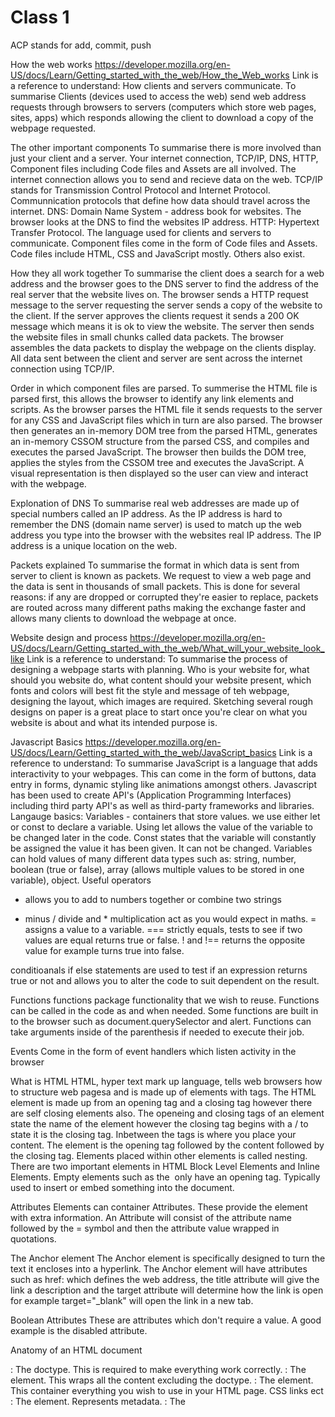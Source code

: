 # Class 1

ACP stands for add, commit, push

How the web works
https://developer.mozilla.org/en-US/docs/Learn/Getting_started_with_the_web/How_the_Web_works
Link is a reference to understand:
How clients and servers communicate.
To summarise Clients (devices used to access the web) send web address requests through browsers to servers (computers which store web pages, sites, apps) which responds allowing the client to download a copy of the webpage requested.

The other important components
To summarise there is more involved than just your client and a server.
Your internet connection, TCP/IP, DNS, HTTP, Component files including Code files and Assets are all involved.
The internet connection allows you to send and recieve data on the web.
TCP/IP stands for Transmission Control Protocol and Internet Protocol. Communnication protocols that define how data should travel across the internet.
DNS: Domain Name System - address book for websites. The browser looks at the DNS to find the websites IP address.
HTTP: Hypertext Transfer Protocol. The language used for clients and servers to communicate.
Component files come in the form of Code files and Assets. Code files include HTML, CSS and JavaScript mostly. Others also exist.

How they all work together
To summarise the client does a search for a web address and the browser goes to the DNS server to find the address of the real server that the website lives on. The browser sends a HTTP request message to the server requesting the server sends a copy of the website to the client. If the server approves the clients request it sends a 200 OK message which means it is ok to view the website. The server then sends the website files in small chunks called data packets. The browser assembles the data packets to display the webpage on the clients display. All data sent between the client and server are sent across the internet connection using TCP/IP.

Order in which component files are parsed.
To summerise the HTML file is parsed first, this allows the browser to identify any link elements and scripts. As the browser parses the HTML file it sends requests to the server for any CSS and JavaScript files which in turn are also parsed. The browser then generates an in-memory DOM tree from the parsed HTML, generates an in-memory CSSOM structure from the parsed CSS, and compiles and executes the parsed JavaScript. The browser then builds the DOM tree, applies the styles from the CSSOM tree and executes the JavaScript. A visual representation is then displayed so the user can view and interact with the webpage.

Explonation of DNS
To summarise real web addresses are made up of special numbers called an IP address. As the IP address is hard to remember the DNS (domain name server) is used to match up the web address you type into the browser with the websites real IP address. The IP address is a unique location on the web.

Packets explained
To summarise the format in which data is sent from server to client is known as packets. We request to view a web page and the data is sent in thousands of small packets. This is done for several reasons: if any are dropped or corrupted they're easier to replace, packets are routed across many different paths making the exchange faster and allows many clients to download the webpage at once.

Website design and process
https://developer.mozilla.org/en-US/docs/Learn/Getting_started_with_the_web/What_will_your_website_look_like
Link is a reference to understand:
To summarise the process of designing a webpage starts with planning. Who is your website for, what should you website do, what content should your website present, which fonts and colors will best fit the style and message of teh webpage, designing the layout, which images are required. Sketching several rough designs on paper is a great place to start once you're clear on what you website is about and what its intended purpose is.

Javascript Basics
https://developer.mozilla.org/en-US/docs/Learn/Getting_started_with_the_web/JavaScript_basics
Link is a reference to understand:
To summarise JavaScript is a language that adds interactivity to your webpages. This can come in the form of buttons, data entry in forms, dynamic styling like animations amongst others.
Javascript has been used to create API's (Application Programming Interfaces) including third party API's as well as third-party frameworks and libraries.
Langauge basics:
Variables - containers that store values. we use either let or const to declare a variable. Using let allows the value of the variable to be changed later in the code. Const states that the variable will constantly be assigned the value it has been given. It can not be changed.
Variables can hold values of many different data types such as: string, number, boolean (true or false), array (allows multiple values to be stored in one variable), object.
Useful operators

- allows you to add to numbers together or combine two strings

* minus / divide and \* multiplication act as you would expect in maths.
  = assigns a value to a variable.
  === strictly equals, tests to see if two values are equal returns true or false.
  ! and !== returns the opposite value for example turns true into false.

conditioanals
if else statements are used to test if an expression returns true or not and allows you to alter the code to suit dependent on the result.

Functions
functions package functionality that we wish to reuse. Functions can be called in the code as and when needed.
Some functions are built in to the browser such as document.querySelector and alert.
Functions can take arguments inside of the parenthesis if needed to execute their job.

Events
Come in the form of event handlers which listen activity in the browser

What is HTML
HTML, hyper text mark up language, tells web browsers how to structure web pagesa and is made up of elements with tags.
The HTML element is made up from an opening tag and a closing tag however there are self closing elements also. The openeing and closing tags of an element state the name of the element however the closing tag begins with a / to state it is the closing tag. Inbetween the tags is where you place your content.
The element is the opening tag followed by the content followed by the closing tag.
Elements placed within other elements is called nesting.
There are two important elements in HTML Block Level Elements and Inline Elements.
Empty elements such as the <img> only have an opening tag. Typically used to insert or embed something into the document.

Attributes
Elements can container Attributes. These provide the element with extra information.
An Attribute will consist of the attribute name followed by the = symbol and then the attribute value wrapped in quotations.

The Anchor element
The Anchor element is specifically designed to turn the text it encloses into a hyperlink.
The Anchor element will have attributes such as href: which defines the web address, the title attribute will give the link a description and the target attribute will determine how the link is open for example target="\_blank" will open the link in a new tab.

Boolean Attributes
These are attributes which don't require a value. A good example is the disabled attribute.

Anatomy of an HTML document

<!DOCTYPE html>: The doctype. This is required to make everything work correctly.
<html></html>: The <html> element. This wraps all the content excluding the doctype.
<head></head>: The <head> element. This container everything you wish to use in your HTML page. CSS links ect
<meta charset="utf-8">: The <meta> element. Represents metadata.
<title></title>: The <title> element. This sets the title for the page and is displayed in browser tab.<body></body>: The <body> element.  This contains all the content which will be displayed.

Whitespace can be used for readabilty but is reduced to one space by HTML parser

Special Characters
In HTML certain characters are considered special characters. These are part of the HTML syntax. To include these you would need to use a character referrence.

HTML comments
To write an HTML comment, wrap it in the special markers <!-- and -->.

Document and website structure
Typically web pages will include specific block level elements for its structure.
These include:
header - Usually placed at the top and contains some sort of logo or heading.
Navigation bar - This links to the main pages of a web site. usually represented by menu buttons, links, or tabs.
The header and the navigation bar are usually consitent throughout every page on a website. Many include the navigation bar inside the header and some argue it is best o keep them seperate for accessibilty / screen reader.
main content - This is the area of the web page that contains the unique content of the page. The content will change on every page of the website.
Sidebar - Some peripheral info, links, quotes, ads, etc.
footer - Placed at the bottom of the page. Contains fine print, copyright notices, or contact info. The footer is also sometimes used for SEO purposes, by providing links for quick access to popular content.

HTML for structuring content

header: <header>.
navigation bar: <nav>.
main content: <main>, with various content subsections represented by <article>, <section>, and <div> elements.
sidebar: <aside>; often placed inside <main>.
footer: <footer>.

<main> is for content unique to this page. Use <main> only once per page, and put it directly inside <body>. Ideally this shouldn't be nested within other elements.
<article> encloses a block of related content that makes sense on its own without the rest of the page (e.g., a single blog post).
<section> is similar to <article>, but it is more for grouping together a single part of the page that constitutes one single piece of functionality (e.g., a mini map, or a set of article headlines and summaries), or a theme. It's considered best practice to begin each section with a heading; also note that you can break <article>s up into different <section>s, or <section>s up into different <article>s, depending on the context.
<aside> contains content that is not directly related to the main content but can provide additional information indirectly related to it (glossary entries, author biography, related links, etc.).
<header> represents a group of introductory content. If it is a child of <body> it defines the global header of a webpage, but if it's a child of an <article> or <section> it defines a specific header for that section (try not to confuse this with titles and headings).
<nav> contains the main navigation functionality for the page. Secondary links, etc., would not go in the navigation.
<footer> represents a group of end content for a page.

Non-semantic wrappers
div and span - make sure you add a class attribute.
span is for inline, div is a block level

Planning a simple website
Information architecture refers to the pages required and how they are arranged.
list the elements which will be common to every page.
Draw rough sketch of the structure.
brainstorm all the content you'll want for your website.
Sort content into groups for which parts will live togehter on different pages.
Sketch rough site map

---

1. Compose a short poem describing how HTTP sends data between computers.

HTTP a message from me, you'll hopefully recieve, your client I'll be.
My browser delivers, the DNS quivers, address search magic, finds what I need.
A copy will do, thats fine by me, a 200 Ok message will show you agree.
my internet connection, TCP and IP, working together will get you to me.
The data packets fly, like rockets in the sky, exploding on my screen, a vision is seen.
The end.

2. Describe how HTML, CSS, and JS files are “parsed” in the browser.
   HTMl files are parsed first allowing to browser to find any links and or scripts. Requests are then sent to the server for the CSS and JS which is then parsed The browser then generates an in-memory DOM tree from the parsed HTML, generates an in-memory CSSOM structure from the parsed CSS, and compiles and executes the parsed JavaScript. The browser then builds the DOM tree, applies the styles from the CSSOM tree and executes the JavaScript. A visual representation is then displayed so the user can view and interact with the webpage.

3)How can you find images to add to a Website?
From what I read you can download them from google. I would use stock libraries some are free but you must credit the creator. You can pay for things such as adobe stock. You should keep the images in a images folder. I personally run through a process - first finding a large image file in terms of pixel width and height, keeping in mind if I want a protrait or landscape image, I then use photoshop to create 1x 2x and 3x image sizes and use srcset to allow the browser to render the appropriate image based on viewport size and pixel density.

4)How do you create a String vs a Number in JavaScript?
a string is wrapped in " or ' where as a number is just typed without being wrapped.
Example: let myAge = "thirty nine" vs let myAge = 39

5)What is a Variable and why are they important in JavaScript?
A variable is a container to store a value. Varianbles are neccessary in JavaScript allowing us to be dynamic like personalize a greeting message or change an image displayed in an image gallery.

What is an HTML attribute?

Describe the Anatomy of an HTMl element.
HTML elements consist of an opening and closing tag. However there are some self closing / empty tags which do not require a closing tag. The element is the opening tag followed by the content followed by the closing tag.

What is the Difference between <article> and <section> element tags?
Generally a section is for grouping together a part of the page or article. An article could have several sections and a section could contain several articles. I would use a section to group things to a specific part of the page. This may be a group of articles. It is also possible that those articles may contain several sections.

What Elements does a “typical” website include?
header, nav, main, footer are the main elements also aside, section and article may be used.

How does metadata influence Search Engine Optimization?
Metadata is written in the search engines language helping them to better understand the topic of your webpages and content. It helps them display more relevant results to searches.

How is the <meta> HTML tag used when specifying metadata?
It is used inbetween the opening and closing tags of the head element on the HTML document with attributes name and content.

---

Read Class 02

HTML text fundamentals
HTML can be used to structure a page of text by adding headings and paragraphs, emphasizing words, creating lists, and more.
headings and paragraphs

<p> tags for paragraphs
There are six heading elements: <h1>, <h2>, <h3>, <h4>, <h5>, and <h6>. Note you should only have 1 h1 per page. As the heading number increases it importance is lessend. Aim to use no more than 3 per page and make sure the are used in a hierarchy. So if you have a section of articles make the section heading a h2 and the article headings a h3 and not the other way around.
Why do we need structure?
People will often scan a page quickly looking at the headings to find what is useful.
search engines indexing your page consider the heading contents as important keywords affecting your page ranking. Without headings pages will perform badly with SEO.
Screen reader help visually impaired, they are able to read headings to help the user find what they're looking for without reading the entire content.
We need the right elements wrapping the right content so CSS and JS can target them.

Why do we need semantics?
We need semantics so there is a clear understanding of what the elements function is. SEO and screen readers for example will be able to understand.
Elements such as span and div have no semantics. So if we need to manipulate somthing with out giving it any semantic meaning we can do so.

Lists
We have 3 types
ul - unordered
ol - oredered
Nesting lists

Emphasis
em element adss emphasis to words these are used by screen reader which will use a different tone.

Strong importance
strong element used again by sreen readers and the tone.

presentational elements
i, bold and underine have no semantics and therefore should not be used.
Always keep an accessibility mindset

###

Advanced text formatting

Description lists
The purpose of these lists is to mark up a set of items and their associated descriptions.
These use the dl element to define the description list. Inbetween the openeing and closing of the dl element we use the dt element meaning description term to wrap each term. We then use the dd element to wrap each description.
Note you can have a single term can have multiple descriptions.

Blockquotes
If a section of block level content (be it a paragraph, multiple paragraphs, a list, etc.) is quoted from somewhere else, you should wrap it inside a <blockquote> element to signify this, and include a URL pointing to the source of the quote inside a cite attribute.

Inline quotations
Inline quotations work in exactly the same way, except that they use the <q> element.

Citations
cite element

Abbreviations
abbr element used to wrap around content which is an abbreviation. Use the title attribute inside the opening tag to provide the full expansion of the term.

Marking up contact details
the address element is wrapped around contact details

Superscript and subscript
Use superscript and subscript when marking up items like dates, chemical formulae, and mathematical equations so they have the correct meaning. <sup> and <sub> elements are used. The sup element will lift the text and make it smaller like the TH of a date 25th for example. Wrap the th with sup element. The sub element will also make the text smaller / lighter but lower it like the number in a chemical fomula.

Representing computer code
<code>: For marking up generic pieces of computer code.

<pre>: For retaining whitespace (generally code blocks) — if you use indentation or excess whitespace inside your text, browsers will ignore it and you will not see it on your rendered page. If you wrap the text in <pre></pre> tags however, your whitespace will be rendered identically to how you see it in your text editor.

<var>: For specifically marking up variable names.
<kbd>: For marking up keyboard (and other types of) input entered into the computer.
<samp>: For marking up the output of a computer program.

Marking up times and dates
HTML also provides the <time> element for marking up times and dates in a machine-readable format.
example <time datetime="2016-01-20">20 January 2016</time>

Why is it important to use semantic elements in our HTML?
We need semantics so there is a clear understanding of what the elements function is. SEO and screen readers for example will be able to understand.

How many levels of headings are there in HTML?
6 - <h1><h2><h3><h4><h5><h6>

What are some uses for the <sup> and <sub> elements?
sup for writing dates wrapped around the th for example 25<sup>th</sup>
sub for writing a chemical formula H<sub>2</sub>O

When using the <abbr> element, what attribute must be added to provide the full expansion of the term?
title example <abbr title="Doctor">Dr</abbr>

###

Learn CSS

Link CSS - External, internal and inline

Selectors
A selector targets HTML to apply styles to content.

Specificity
The CSS language has rules to control which selector is stronger in the event of a conflict, cascade and specificity.

Properties and values
Properties indicate which stylistic feature you wish to modify. Each property is given a value indicating how to style the property.
when a property is paired with a value it is called a decleration block.
CSS declaration blocks are paired with selectors to produce CSS rulesets

Functions
Some values take the form of a function.
The calc() function
An example would be the calc() function, which can do simple math within CSS
example width: calc(90% - 30px);
A function consists of the function name, and parentheses to enclose the values for the function.

Transform functions
syntax
transform: matrix(1.0, 2.0, 3.0, 4.0, 5.0, 6.0);
transform: matrix3d(1, 0, 0, 0, 0, 1, 0, 0, 0, 0, 1, 0, 0, 0, 0, 1);
transform: perspective(17px);
transform: rotate(0.5turn);
transform: rotate3d(1, 2.0, 3.0, 10deg);
transform: rotateX(10deg);
transform: rotateY(10deg);
transform: rotateZ(10deg);
transform: translate(12px, 50%);
transform: translate3d(12px, 50%, 3em);
transform: translateX(2em);
transform: translateY(3in);
transform: translateZ(2px);
transform: scale(2, 0.5);
transform: scale3d(2.5, 1.2, 0.3);
transform: scaleX(2);
transform: scaleY(0.5);
transform: scaleZ(0.3);
transform: skew(30deg, 20deg);
transform: skewX(30deg);
transform: skewY(1.07rad);

Accessibility concerns
Scaling/zooming animations are problematic for accessibility, as they are a common trigger for certain types of migraine. If you need to include such animations on your website, you should provide a control to allow users to turn off animations, preferably site-wide.

Also, consider making use of the prefers-reduced-motion media feature — use it to write a media query that will turn off animations if the user has reduced animation specified in their system preferences.

@rules

One examlpe is @media used

Shorthands
properties like font, background, padding, border, and margin are called shorthand properties. This is because shorthand properties set several values in a single line.

Comments /_ this will be commented in css _/

###

What are ways we can apply CSS to our HTML?
External (recommended), internal and inline styling(should be avoided)

Why should we avoid using inline styles?
Because it's clearer to have all your css in one place and with an external stylesheet styles can be accessed from other pages.

Review the block of code below and answer the following questions:

What is representing the selector?
h2
Which components are the CSS declarations?
color: black;
padding: 5px;

Which components are considered properties?
color and padding

###

JavaScript

Javascript notes have already been written above.

\*Begin with a statement addressing why this topic matters as it relates to what you are studying in this module.

The basics of HTML, CSS and JS are at the core of Web / app / software development. They are the languages which work together allowing you to build content, communicate with others and allow other to communicate back over and for the internet.

What data type is a sequence of text enclosed in single quote marks?
A String

List 4 types of JavaScript operators.

- , / , \* , !

Describe a real world Problem you could solve with a Function.
We could use a function to create and return a random number.

Things I want to know more about
I want to know more about each language I know alot of this will come down to practice practice practive to embed my knowledge.

Class 03
Readings: HTML Lists, Control Flow with JS, and the CSS Box Model

When should you use an unordered list in your HTML document?
When the list items do not have or require a numerical order. There order does not matter.

How do you change the bullet style of unordered list items?
Using CSS I would use the selector for the unordered list (ul) and set the property of list-style with a value that I wanted.

When should you use an ordered list vs an unorder list in your HTML document?
You should use an ordered list if there is a numerical order to follow, if there is some impotance to the order in which they are read. If there is no importance and the list items can be placed in any order an unordered list should be used.

Describe two ways you can change the numbers on list items provided by an ordered list?
You could set an attribute like reversed on the <ol> html element.
You could set an attribute like type="i" on the <ol> html element.

Learn CSS the box model

Describe the CSS properties of margin and padding as characters in a story. What is their role in a story titled: “The Box Model”?

The Box model.
It was a lovely summers evening and two doorman named Margin and Padding had arrived at work as the security of their local boozer, The Box model Inn. During the night everything was fine until one of the customers had an epileptic fit in the seating area, margin and padding were called into action. Padding went inside and made sure all the other customers were pushed 5 meters away from the incident. Margin secured the outside of the box model inn making sure anyone wanting to come into the venue was pushed 5 meters to one side, allowing the paremedics through. Padding and margin were consided heros so the next day they celebrated with a game of ping pong making sure they uploaded their score onto the king pong app.

List and describe the four parts of an HTML elements box as referred to by the box model.
content box - This is where you content is display.
padding box - this sits around the outside of the content box as whitespace so to speak.
border box - this wraps the content and the padding
margin box - this is a box that wraps the border, padding and content. If given a value it can creat space around the outside.

Learn JS

Note that an array inside an array is called a multidimensional array.

Finding items in an array
This is fine if you know the index of an item, but what if you don't? You can find the index of a particular item using the indexOf() method. This takes an item as an argument and returns the index, or -1 if the item was not found in the array:

Adding items to an array
array.push() - will push whatever data you place inside the curly braces into the array as the last item.
array.unshift() - will push whatever data you place inside the curly braces into the array as the first item.
Removing items from an array
array.pop() - will remove the last item of the array.
array.shift() - will remove the first item of the array.
array.splice() - will remove the first item of the array.

for of loop
const birds = ['Parrot', 'Falcon', 'Owl']
for (const bird of birds){
console.log(bird)
}

.map() method
We give the map a function and it will create a new array containing the changed items.

.filter() method
create a function
function isLong(city) {
return city.length > 8;
}
create an array
const cities = ['London', 'Liverpool', 'Totnes', 'Edinburgh']
creat a variable that users filter and parse in the function
const longer = cities.filter(isLong);
return longer and it will return Liverpool and Edinburgh as they're greater than 8 as the function states.

Like map(), we give a function to the filter() method, and filter() calls this function for every item in the array, passing in the item. If the function returns true, then the item is added to a new array. Finally it returns the new array.
Converting between strings and arrays

Often you'll be presented with some raw data contained in a big long string, and you might want to separate the useful items out into a more useful form and then do things to them, like display them in a data table. To do this, we can use the split() method. In its simplest form, this takes a single parameter, the character you want to separate the string at, and returns the substrings between the separator as items in an array.

also learn more about .split and .join

JavaScript's expressions and operators, including assignment, comparison, arithmetic, bitwise, logical, string, ternary and more.

two types of expressions: those that have side effects (such as assigning values) and those that purely evaluate.
Example = the expression x = 7 assigns x with the value 7
example + the expression 3 + 4 uses the + operator to add 3 and 4 together and produces a value, 7.

###

What data types can you store inside of an Array?
strings, numbers, objects, and even other arrays.

Is the people array a valid JavaScript array? If so, how can I access the values stored? If not, why?
The people array is valid and is called a multidimensional array. you can access the values stored by chaining two sets of square brackets. in this example of the people array if we called people [2][3] then is would return the string librarian.

List five shorthand operators for assignment in javascript and describe what they do.
= assignment - This means the value to the left is equal to the value on the right. So x = f() means that X is = to f()
+= addition assignment - This means that the value to the left is equal to itself + the value on the right. So x += f() will be x = x + f()
-= subtraction assignment - This means that the value to the left is = to itslef minus the value on the right. So x -= f() will be x = x - f()
_= multiplication assignment. This means that the value to the left is = to itself x the value on the right. So x _= f() will be x = x \* f()
/= division assignmnet. This means that the value on the left is = to itself divided by the value on the right. So x /= f() will be x = x / f()

Read the code below and evaluate the last expression and explain what the result would be and why.
let a = 10;
let b = 'dog';
let c = false;

// evaluate this
(a + c) + b;

The result is 10dog. a is equal to 10 and c is equal to false, therefore c is equal to nothing or 0. So 10 plus 0 is equal to 10. Then b is equal to the string dog. So the expression is effectivly 10 + dog. The + operator is used for both numeric addition and string concatenation. When a number is added to a string the interpreter converts the number to a string and concatenates them therefore 10 and dog are concatenated to result in 10dog.

Describe a real world example of when a conditional statement should be used in a JavaScript program.
On our website we have a button which when clicked will display or hide some content dependent on the contents current state.
we create varaible let contentVisible = false.
We then add an event listen to the button listening for a click so we can run a function. The function will state if contentVisible === false then we will grab the content by its ID and change the style.display = "block" as well as changing the value of contentVisible to true. Then in the function we will state else if contentVisible === true we will do the same but make the style.display = "none" and set the value of contentVisble back to false.

Give an example of when a Loop is useful in JavaScript.
A loop is useful when we want to loop through an array to take action on each item in the array. For example we have three div containers: div class="appleShelf", div class="orangeShelf, div class="bannaShelf". We also have an array called fruit with 12 indexes. Each index is a string containing a fruit emoji, 6 indexs contain an apple emoji, 4 contain an orange emoji and 2 contain a banana emoji. If we want to place the correct fruit onto the correct shelf (into the correct div) we can loop through the fruit array - for (let i = 0; i < fruit.length; i++) then inside the loop we can create an if else conditional to test if the index is === equal to a specific fruit - if (fruit[i] === apple emoji). Then we can state that the appleShelf div has a text content which will concatenate an apple emoji everytime the condition is met - appleShelf.textContent += "apple emoji". we would then do else if conditionals for the other fruit emojis and shelfs to place the correct fruit on the correct shelf.

let fruit = [
"🍎",
"🍊",
"🍌",
"🍎",
"🍊",
"🍌",
"🍎",
"🍊",
"🍌"
]

const fruitEl = document.getElementById("fruit-el")
fruitEl.textContent = fruit

const appleShelfEl = document.getElementById("appleShelf-el")
const orangeShelfEl = document.getElementById("orangeShelf-el")
const bananaShelfEl = document.getElementById("bananaShelf-el")

document.getElementById("sortFruit-btn").addEventListener("click", function(){
for (let i = 0; i < fruit.length; i++){
if (fruit[i] === "🍎"){
appleShelfEl.textContent += "🍎"
} else if (fruit[i] === "🍊"){
orangeShelfEl.textContent += "🍊"
} else if (fruit[i] === "🍌"){
bananaShelfEl.textContent += "🍌"
}
}
fruitEl.textContent = ""
})
